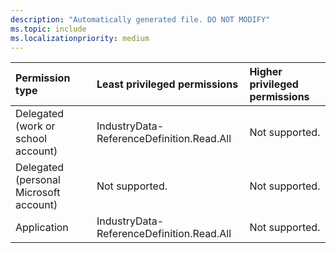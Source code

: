 ```yaml
---
description: "Automatically generated file. DO NOT MODIFY"
ms.topic: include
ms.localizationpriority: medium
---
```


|Permission type|Least privileged permissions|Higher privileged permissions|
|:---|:---|:---|
|Delegated (work or school account)|IndustryData-ReferenceDefinition.Read.All|Not supported.|
|Delegated (personal Microsoft account)|Not supported.|Not supported.|
|Application|IndustryData-ReferenceDefinition.Read.All|Not supported.|

